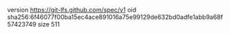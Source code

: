 version https://git-lfs.github.com/spec/v1
oid sha256:6f46077f00ba15ec4ace891016a75e99129de632bd0adfe1abb9a68f57423749
size 511
